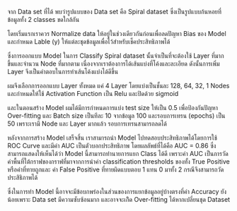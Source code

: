 จาก Data set ที่ได้ พบว่ารูปแบบของ Data set คือ Spiral dataset ซึ่งเป็นรูปแบบก้นหอยที่ข้อมูลทั้ง 2 classes ขดใกล้กัน

โดยเริ่มแรกเราควร Normalize data ให้อยู่ในช่วงเดียวกันก่อนเพื่อลดปัญหา Bias ของ Model 
และกำหนด Lable (y) ให้แต่ละชุดข้อมูลเพื่อไว้สำหรับเช็คประสิทธิภาพได้

ซึ่งการออกแบบ Model ในการ Classify Spiral dataset นั้นจำเป็นที่จะต้องใช้ Layer ที่มากขึ้นและจำนวน Node ที่มากตาม เนื่องจากเราต้องการได้เส้นแบ่งที่โค้งและละเอียด ดังนั้นการเพิ่ม Layer จึงเป็นคำตอบในการทำเส้นโค้งแบ่งได้ดีขึ้น

ผมจึงเลือกการออกแบบ Layer ทั้งหมด แค่ 4 Layer โดยแบ่งเป็นชั้นละ 128, 64, 32, 1 Nodes และกำหนดให้ใช้ Activation Function เป็น Relu และปิดด้วย sigmoid

และในตอนสร้าง Model ผมได้มีการกำหนดการแบ่ง test size ให้เป็น 0.5 เพื่อป้องกันปัญหา Over-fitting และ Batch size เป็นทีละ 10 จากข้อมูล 100 และรอบการเทรน (epochs) เป็น 50 เพราะเรามี Node และ Layer มากแล้ว รอบการเทรนสามารถลดได้

หลังจากการสร้าง Model เสร็จสิ้น เราสามารถนำ Model ไปทดสอบประสิทธิภาพได้โดยการใช้ ROC Curve และมีค่า AUC เป็นตัวบอกประสิทธิภาพ โดยผลลัพธ์ที่ได้คือ AUC = 0.86 ซึ่งสามารถแสดงให้เห็นได้ว่า Model นี้สามารถทำนายการแยก Class ได้ดี เพราะค่า AUC เป็นการวัดค่าพื้นที่ใต้กราฟของกราฟที่มาจากการนำค่า classification thresholds ของทั้ง True Positive หรือค่าที่ทายถูกและ ค่า False Positive  ที่ทายผิดแบบตอบ 1 แทน 0 มาทั้ง 2 กรณีจึงสามารถวัดประสิธิภาพได้

ซึ่งในการทำ Model นี้อาจจะมีข้อบกพร่องในส่วนของการแยกข้อมูลอยู่บ้างตรงที่ค่า Accuracy ยังน้อยเพราะ Data set มีความซับซ้อนมาก และอาจจะเกิิด Over-fitting ได้หากเปลี่ยนชุด Dataset

